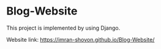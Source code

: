 # Blog-Website
This project is implemented by using Django.

Website link: 
https://imran-shovon.github.io/Blog-Website/
